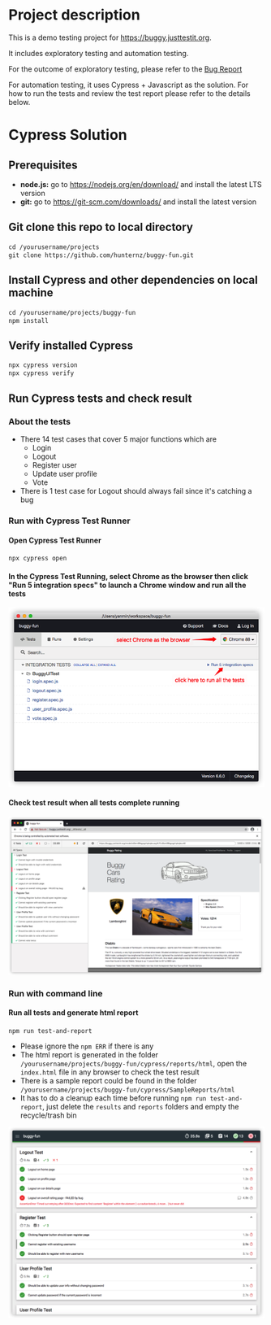 # Project description
This is a demo testing project for https://buggy.justtestit.org.

It includes exploratory testing and automation testing.

For the outcome of exploratory testing, please refer to the [Bug Report](https://github.com/hunternz/buggy-fun/blob/main/BugReport.md)

For automation testing, it uses Cypress + Javascript as the solution. For how to run the tests and review the test report please refer to the details below.

# Cypress Solution

## Prerequisites
* **node.js:** go to https://nodejs.org/en/download/ and install the latest LTS version
* **git:** go to https://git-scm.com/downloads/ and install the latest version
## Git clone this repo to local directory
```
cd /yourusername/projects
git clone https://github.com/hunternz/buggy-fun.git
```
## Install Cypress and other dependencies on local machine
```
cd /yourusername/projects/buggy-fun
npm install
```
## Verify installed Cypress
```
npx cypress version
npx cypress verify
```
## Run Cypress tests and check result
### About the tests
* There 14 test cases that cover 5 major functions which are
  - Login
  - Logout
  - Register user
  - Update user profile
  - Vote
 * There is 1 test case for Logout should always fail since it's catching a bug
### Run with Cypress Test Runner
#### Open Cypress Test Runner
```
npx cypress open
```
#### In the Cypress Test Running, select Chrome as the browser then click "Run 5 integration specs" to launch a Chrome window and run all the tests
![alt text](https://github.com/hunternz/buggy-fun/blob/main/src/images/CypressTestRunner.png "Cypress Test Runner")

#### Check test result when all tests complete running
![alt text](https://github.com/hunternz/buggy-fun/blob/main/src/images/CypressTestRunnerResult.png "Cypress Test Runner Result")
### Run with command line
#### Run all tests and generate html report
```
npm run test-and-report
```
* Please ignore the `npm ERR` if there is any
* The html report is generated in the folder `/yourusername/projects/buggy-fun/cypress/reports/html`, open the `index.html` file in any browser to check the test result
* There is a sample report could be found in the folder `/yourusername/projects/buggy-fun/cypress/SampleReports/html`
* It has to do a cleanup each time before running `npm run test-and-report`, just delete the `results` and `reports` folders and empty the recycle/trash bin

![alt text](https://github.com/hunternz/buggy-fun/blob/main/src/images/SampleHTMLReport.png "Sample HTML Report")
